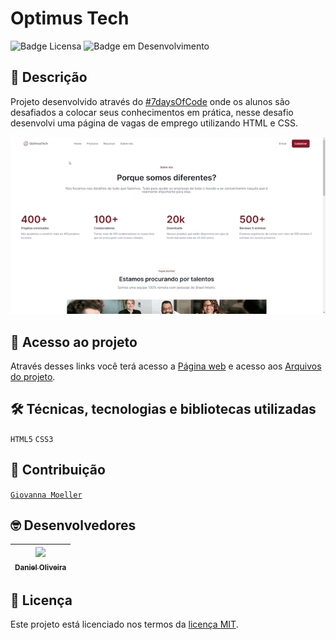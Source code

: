 # **Optimus Tech**

![Badge Licensa](https://img.shields.io/github/license/danoliveiradev/optimus-tech?label=LICENSA&style=flat-square)
![Badge em Desenvolvimento](https://img.shields.io/static/v1?label=STATUS&message=FINALIZADO&color=red&style=flat-square)

## 📝 **Descrição**

Projeto desenvolvido através do [#7daysOfCode](https://7daysofcode.io/) onde os alunos são desafiados a colocar seus conhecimentos em prática, nesse desafio desenvolvi uma página de vagas de emprego utilizando HTML e CSS.

<p align="center">
  <img src="assets/captura/OptimusTech.gif"/>
</p>

## 📂 **Acesso ao projeto**

Através desses links você terá acesso a [Página web](https://danoliveiradev.github.io/optimus-tech/) e acesso aos [Arquivos do projeto](https://github.com/danoliveiradev/optimus-tech).

## 🛠 **Técnicas, tecnologias e bibliotecas utilizadas**

`HTML5`
`CSS3`

## 👥 **Contribuição**

[`Giovanna Moeller`](https://instagram.com/girl.coding)
  
## 🤓 **Desenvolvedores**

| [<img src="https://github.com/danoliveiradev/readme/blob/118faf3a730ac93d415f9afaa5c2e5407e1e3e36/Eu.jpeg" width=115><br><sub>Daniel Oliveira</sub>](https://github.com/danoliveiradev) |
| :---: |

## 🔐 **Licença**

Este projeto está licenciado nos termos da [licença MIT](LICENSE).
